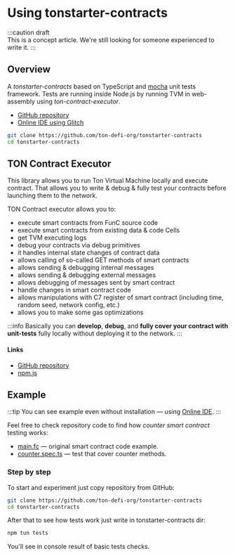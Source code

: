 # Using tonstarter-contracts

:::caution draft   
This is a concept article. We're still looking for someone experienced to write it.
:::

## Overview

A _tonstarter-contracts_ based on TypeScript and [mocha](https://mochajs.org/) unit tests framework. Tests are running inside Node.js by running TVM in web-assembly using _ton-contract-executor_.

* [GitHub repository](https://github.com/ton-defi-org/tonstarter-contracts)
* [Online IDE using Glitch](https://github.com/ton-defi-org/tonstarter-contracts)

```bash
git clone https://github.com/ton-defi-org/tonstarter-contracts
cd tonstarter-contracts
```

## TON Contract Executor

This library allows you to run Ton Virtual Machine locally and execute contract. That allows you to write & debug & fully test your contracts before launching them to the network.

TON Contract executor allows you to:

* execute smart contracts from FunC source code
* execute smart contracts from existing data & code Cells
* get TVM executing logs
* debug your contracts via debug primitives
* it handles internal state changes of contract data
* allows calling of so-called GET methods of smart contracts
* allows sending & debugging internal messages
* allows sending & debugging external messages
* allows debugging of messages sent by smart contract
* handle changes in smart contract code
* allows manipulations with C7 register of smart contract (including time, random seed, network config, etc.)
* allows you to make some gas optimizations

:::info
Basically you can **develop**, **debug**, and **fully cover your contract with unit-tests** fully locally without deploying it to the network.
:::

#### Links

* [GitHub repository](https://github.com/Naltox/ton-contract-executor)
* [npm.js](https://www.npmjs.com/package/ton-contract-executor)

## Example

:::tip
You can see example even without installation — using [Online IDE](https://glitch.com/edit/#!/remix/clone-from-repo?&REPO_URL=https%3A%2F%2Fgithub.com%2Fton-defi-org%2Ftonstarter-contracts.git).
:::

Feel free to check repository code to find how _counter smart contract_ testing works:
* [main.fc](https://github.com/ton-defi-org/tonstarter-contracts/blob/main/contracts/main.fc) — original smart contract code example.
* [counter.spec.ts](https://github.com/ton-defi-org/tonstarter-contracts/blob/main/test/counter.spec.ts) — test that cover counter methods.

### Step by step

To start and experiment just copy repository from GitHub:
```bash
git clone https://github.com/ton-defi-org/tonstarter-contracts
cd tonstarter-contracts
```

After that to see how tests work just write in tonstarter-contracts dir:

```bash
npm tun tests
```

You'll see in console result of basic tests checks.